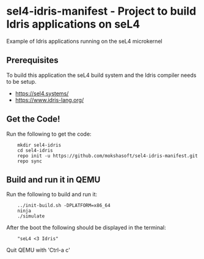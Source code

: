 # sel4-idris-manifest - Project to build Idris applications on seL4
Example of Idris applications running on the seL4 microkernel

## Prerequisites
To build this application the seL4 build system and the Idris compiler needs to be setup.
- https://sel4.systems/
- https://www.idris-lang.org/

## Get the Code!

Run the following to get the code:

        mkdir sel4-idris
        cd sel4-idris
        repo init -u https://github.com/mokshasoft/sel4-idris-manifest.git
        repo sync

## Build and run it in QEMU

Run the following to build and run it:

        ../init-build.sh -DPLATFORM=x86_64
        ninja
        ./simulate

After the boot the following should be displayed in the terminal:

        "seL4 <3 Idris"

Quit QEMU with 'Ctrl-a c'
